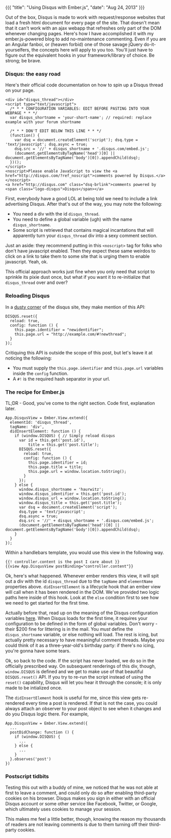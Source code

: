 {{{
  "title": "Using Disqus with Ember.js",
  "date": "Aug 24, 2013"
}}}

Out of the box, Disqus is made to work with request/response websites that load a fresh html document for every page of the site. That doesn't mean that it can't work with an ajax webapp that refreshes only part of the DOM whenever changing pages. Here's how I have accomplished it with my ember.js-powered blog to add no-maintenance commenting. Even if you are an Angular fanboi, or (heaven forbid) one of those savage jQuery do-it-yourselfers, the concepts here will apply to you too. You'll just have to figure out the equivalent hooks in your framework/library of choice. Be strong; be brave.<!--more-->

### Disqus: the easy road

Here's their official code documentation on how to spin up a Disqus thread on your page.

```
<div id="disqus_thread"></div>
<script type="text/javascript">
  /* * * CONFIGURATION VARIABLES: EDIT BEFORE PASTING INTO YOUR WEBPAGE * * */
  var disqus_shortname = 'your-short-name'; // required: replace example with your forum shortname

  /* * * DON'T EDIT BELOW THIS LINE * * */
  (function() {
    var dsq = document.createElement('script'); dsq.type = 'text/javascript'; dsq.async = true;
    dsq.src = '//' + disqus_shortname + '.disqus.com/embed.js';
    (document.getElementsByTagName('head')[0] || document.getElementsByTagName('body')[0]).appendChild(dsq);
  })();
</script>
<noscript>Please enable JavaScript to view the <a href="http://disqus.com/?ref_noscript">comments powered by Disqus.</a></noscript>
<a href="http://disqus.com" class="dsq-brlink">comments powered by <span class="logo-disqus">Disqus</span></a>
```

First, everybody have a good LOL at being told we need to include a link advertising Disqus. After that's out of the way, you may note the following:

- You need a div with the id `disqus_thread`.
- You need to define a global variable (ugh) with the name `disqus_shortname`.
- Some script is retrieved that contains magical incantations that will apparently turn your `disqus_thread` div into a sexy comment section.

Just an aside: they recommend putting in this `<noscript>` tag for folks who don't have javascript enabled. Then they expect these same weirdos to click on a link to take them to some site that is urging them to enable javascript. Yeah, ok.

This official approach works just fine when you only need that script to sprinkle its pixie dust once, but what if you want it to re-initialize that `disqus_thread` over and over?

### Reloading Disqus

In a [dusty corner](http://help.disqus.com/customer/portal/articles/472107-using-disqus-on-ajax-sites) of the disqus site, they make mention of this API:

```
DISQUS.reset({
  reload: true,
  config: function () {  
    this.page.identifier = "newidentifier";  
    this.page.url = "http://example.com/#!newthread";
  }
});
```

Critiquing this API is outside the scope of this post, but let's leave it at noticing the following:

- You must supply the `this.page.identifier` and `this.page.url` variables inside the `config` function.
- A `#!` is the required hash separator in your url.

### The recipe for Ember.js

TL;DR - Good, you've come to the right section. Code first, explanation later.

```
App.DisqusView = Ember.View.extend({
  elementId: 'disqus_thread',
  tagName: 'div',
  didInsertElement: function () {
    if (window.DISQUS) { // Simply reload disqus
      var id = this.get('post.id'),
          title = this.get('post.title');        
      DISQUS.reset({
        reload: true,
        config: function () {  
          this.page.identifier = id;
          this.page.title = title;
          this.page.url = window.location.toString();
        }
      });
    } else {
      window.disqus_shortname = 'haurwitz';
      window.disqus_identifier = this.get('post.id');
      window.disqus_url = window.location.toString();
      window.disqus_title = this.get('post.title');
      var dsq = document.createElement('script');
      dsq.type = 'text/javascript';
      dsq.async = true;
      dsq.src = '//' + disqus_shortname + '.disqus.com/embed.js';
      (document.getElementsByTagName('head')[0] || document.getElementsByTagName('body')[0]).appendChild(dsq);
    }
  }
});
```

Within a handlebars template, you would use this view in the following way.

```
{{! controller.content is the post I care about }}
{{view App.DisqusView postBinding="controller.content"}}
```

Ok, here's what happened. Whenever ember renders this view, it will spit out a div with the id `disqus_thread` due to the `tagName` and `elementName` properties above. `didInsertElement` is a lifecycle hook that an ember view will call when it has been rendered in the DOM. We've provided two logic paths here inside of this hook. Look at the `else` condition first to see how we need to get started for the first time.

Actually before that, read up on the meaning of the Disqus configuration variables [here](http://help.disqus.com/customer/portal/articles/472098-javascript-configuration-variables). When Disqus loads for the first time, it requires your configuration to be defined in the form of global variables. Don't worry - their $200 fine for littering is in the mail. You *must* define the `disqus_shortname` variable, or else nothing will load. The rest is icing, but actually pretty necessary to have meaningful comment threads. Maybe you could think of it as a three-year-old's birthday party: if there's no icing, you're gonna have some tears.

Ok, so back to the code. If the script has never loaded, we do so in the officially prescribed way. On subsequent renderings of this div, though, `window.DISQUS` is defined and we get to make use of that beautiful `DISQUS.reset()` API. If you try to re-run the script instead of using the `reset()` capability, Disqus will let you hear it through the console; it is only made to be intialized once.

The `didInsertElement` hook is useful for me, since this view gets re-rendered every time a post is rendered. If that is not the case, you could always attach an observer to your post object to see when it changes and do you Disqus logic there. For example,

```
App.DisqusView = Ember.View.extend({
  ...
  postDidChange: function () {
    if (window.DISQUS) {
      ...
    } else {
      ...
    }
  }.observes('post')
})
```

### Postscript tidbits

Testing this out with a buddy of mine, we noticed that he was not able at first to leave a comment, and could only do so after enabling third-party cookies on his browser. Disqus makes you sign in either with an official Disqus account or some other service like Facebook, Twitter, or Google, which ultimately uses cookies to manage your session. 

This makes me feel a little better, though, knowing the reason my thousands of readers are not leaving comments is due to them turning off their third-party cookies.
